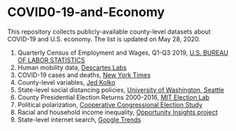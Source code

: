 # COVID0-19-and-Economy
This repository collects publicly-available county-level datasets about COVID-19 and U.S. economy. The list is updated on May 28, 2020.

1. Quarterly Census of Employment and Wages, Q1-Q3 2019, [U.S. BUREAU OF LABOR STATISTICS](https://www.bls.gov/cew/)
2. Human mobility data, [Descartes Labs](https://www.descarteslabs.com/)
3. COVID-19 cases and deaths, [New York Times](https://github.com/nytimes/covid-19-data)
4. County-level variables, [Jed Kolko](http://jedkolko.com/2020/04/15/where-covid19-death-rates-are-highest/)
5. State-level social distancing policies, [University of Washington, Seattle](https://github.com/CSHong9/SocialDistancing)
6. County Presidential Election Returns 2000-2016, [MIT Election Lab](https://doi.org/10.7910/DVN/VOQCHQ)
7. Political polarization, [Cooperative Congressional Election Study](https://cces.gov.harvard.edu/)
8. Racial and household income inequality, [Opportunity Insights project](https://opportunityinsights.org/data/?geographic_level=102&topic=110&paper_id=0#resource-listing)
9. State-level internet search, [Google Trends](https://trends.google.com/trends/story/US_cu_4Rjdh3ABAABMHM_en)
